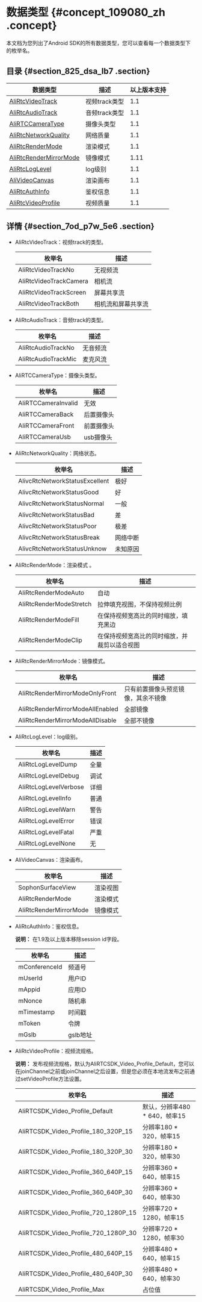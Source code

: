 # 数据类型 {#concept_109080_zh .concept}

本文档为您列出了Android SDK的所有数据类型，您可以查看每一个数据类型下的枚举名。

## 目录 {#section_825_dsa_lb7 .section}

|数据类型|描述|以上版本支持|
|----|--|------|
|[AliRtcVideoTrack](#)|视频track类型|1.1|
|[AliRtcAudioTrack](#)|音频track类型|1.1|
|[AliRTCCameraType](#)|摄像头类型|1.1|
|[AliRtcNetworkQuality](#)|网络质量|1.1|
|[AliRtcRenderMode](#)|渲染模式|1.1|
|[AliRtcRenderMirrorMode](#)|镜像模式|1.11|
|[AliRtcLogLevel](#)|log级别|1.1|
|[AliVideoCanvas](#)|渲染画布|1.1|
|[AliRtcAuthInfo](#)|鉴权信息|1.1|
|[AliRtcVideoProfile](#)|视频质量|1.1|

## 详情 {#section_7od_p7w_5e6 .section}

-   AliRtcVideoTrack：视频track的类型。

    |枚举名|描述|
    |---|--|
    |AliRtcVideoTrackNo|无视频流|
    |AliRtcVideoTrackCamera|相机流|
    |AliRtcVideoTrackScreen|屏幕共享流|
    |AliRtcVideoTrackBoth|相机流和屏幕共享流|

-   AliRtcAudioTrack：音频track的类型。

    |枚举名|描述|
    |---|--|
    |AliRtcAudioTrackNo|无音频流|
    |AliRtcAudioTrackMic|麦克风流|

-   AliRTCCameraType：摄像头类型。

    |枚举名|描述|
    |---|--|
    |AliRTCCameraInvalid|无效|
    |AliRTCCameraBack|后置摄像头|
    |AliRTCCameraFront|前置摄像头|
    |AliRTCCameraUsb|usb摄像头|

-   AliRtcNetworkQuality：网络状态。

    |枚举名|描述|
    |---|--|
    |AlivcRtcNetworkStatusExcellent|极好|
    |AlivcRtcNetworkStatusGood|好|
    |AlivcRtcNetworkStatusNormal|一般|
    |AlivcRtcNetworkStatusBad|差|
    |AlivcRtcNetworkStatusPoor|极差|
    |AlivcRtcNetworkStatusBreak|网络中断|
    |AlivcRtcNetworkStatusUnknow|未知原因|

-   AliRtcRenderMode：渲染模式 。

    |枚举名|描述|
    |---|--|
    |AliRtcRenderModeAuto|自动|
    |AliRtcRenderModeStretch|拉伸填充视图，不保持视频比例|
    |AliRtcRenderModeFill|在保持视频宽高比的同时缩放，填充黑边|
    |AliRtcRenderModeClip|在保持视频宽高比的同时缩放，并裁剪以适合视图|

-   AliRtcRenderMirrorMode：镜像模式。

    |枚举名|描述|
    |---|--|
    |AliRtcRenderMirrorModeOnlyFront|只有前置摄像头预览镜像，其余不镜像|
    |AliRtcRenderMirrorModeAllEnabled|全部镜像|
    |AliRtcRenderMirrorModeAllDisable|全部不镜像|

-   AliRtcLogLevel：log级别。

    |枚举名|描述|
    |---|--|
    |AliRtcLogLevelDump|全量|
    |AliRtcLogLevelDebug|调试|
    |AliRtcLogLevelVerbose|详细|
    |AliRtcLogLevelInfo|普通|
    |AliRtcLogLevelWarn|警告|
    |AliRtcLogLevelError|错误|
    |AliRtcLogLevelFatal|严重|
    |AliRtcLogLevelNone|无|

-   AliVideoCanvas：渲染画布。

    |枚举名|描述|
    |---|--|
    |SophonSurfaceView|渲染视图|
    |AliRtcRenderMode|渲染模式|
    |AliRtcRenderMirrorMode|镜像模式|

-   AliRtcAuthInfo：鉴权信息。

    **说明：** 在1.9及以上版本移除session id字段。

    |枚举名|描述|
    |---|--|
    |mConferenceId|频道号|
    |mUserId|用户ID|
    |mAppid|应用ID|
    |mNonce|随机串|
    |mTimestamp|时间戳|
    |mToken|令牌|
    |mGslb|gslb地址|

-   AliRtcVideoProfile：视频流规格。

    **说明：** 发布视频流规格，默认为AliRTCSDK\_Video\_Profile\_Default，您可以在joinChannel之前或joinChannel之后设置，但是您必须在本地流发布之前通过setVideoProfile方法设置。

    |枚举名|描述|
    |---|--|
    |AliRTCSDK\_Video\_Profile\_Default|默认，分辨率480 \* 640，帧率15|
    |AliRTCSDK\_Video\_Profile\_180\_320P\_15|分辨率180 \* 320，帧率15|
    |AliRTCSDK\_Video\_Profile\_180\_320P\_30|分辨率180 \* 320，帧率30|
    |AliRTCSDK\_Video\_Profile\_360\_640P\_15|分辨率360 \* 640，帧率15|
    |AliRTCSDK\_Video\_Profile\_360\_640P\_30|分辨率360 \* 640，帧率30|
    |AliRTCSDK\_Video\_Profile\_720\_1280P\_15|分辨率720 \* 1280，帧率15|
    |AliRTCSDK\_Video\_Profile\_720\_1280P\_30|分辨率720 \* 1280，帧率30|
    |AliRTCSDK\_Video\_Profile\_480\_640P\_15|分辨率480 \* 640，帧率15|
    |AliRTCSDK\_Video\_Profile\_480\_640P\_30|分辨率480 \* 640，帧率30|
    |AliRTCSDK\_Video\_Profile\_Max|占位值|


